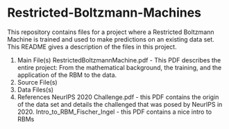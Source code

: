 # Restricted-Boltzmann-Machines
This repository contains files for a project where a Restricted Boltzmann Machine is trained and used to make predictions on an existing data set.
This README gives a description of the files in this project.

1. Main File(s)
  RestrictedBoltzmannMachine.pdf - This PDF describes the entire project: From the mathematical background, the training, and the application of the RBM to the data.
2. Source File(s)
3. Data Files(s)
4. References
  NeurIPS 2020 Challenge.pdf - this PDF contains the origin of the data set and details the challenged that was posed by NeurIPS in 2020.
  Intro_to_RBM_Fischer_Ingel - this PDF contains a nice intro to RBMs
